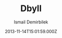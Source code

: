 ---
title: Dbyll
github: https://github.com/dbtek/dbyll
demo: https://dbtek.github.io/dbyll/
author: Ismail Demirbilek
ssg:
  - Jekyll
cms:
  - Markdown
date: 2013-11-14T15:01:59.000Z
description: Stylish, minimalistic theme for jekyll.
draft: true
publish_date: '2013-11-14T15:01:59Z'
update_date: '2021-08-11T15:24:34Z'
github_star: 552
github_fork: 436
---